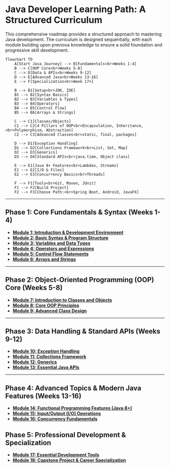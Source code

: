 # Java Developer Learning Path: A Structured Curriculum

This comprehensive roadmap provides a structured approach to mastering Java development. The curriculum is designed sequentially, with each module building upon previous knowledge to ensure a solid foundation and progressive skill development.

```mermaid
flowchart TD
    A[Start Java Journey] --> B[Fundamentals<br>Weeks 1-4]
    B --> C[OOP Core<br>Weeks 5-8]
    C --> D[Data & APIs<br>Weeks 9-12]
    D --> E[Advanced Java<br>Weeks 13-16]
    E --> F[Specialization<br>Week 17+]
    
    B --> B1[Setup<br>JDK, IDE]
    B1 --> B2[Syntax Basics]
    B2 --> B3[Variables & Types]
    B3 --> B4[Operators]
    B4 --> B5[Control Flow]
    B5 --> B6[Arrays & Strings]
    
    C --> C1[Classes/Objects]
    C1 --> C2[4 Pillars of OOP<br>Encapsulation, Inheritance,<br>Polymorphism, Abstraction]
    C2 --> C3[Advanced Classes<br>static, final, packages]
    
    D --> D1[Exception Handling]
    D1 --> D2[Collections Framework<br>List, Set, Map]
    D2 --> D3[Generics]
    D3 --> D4[Standard APIs<br>java.time, Object class]
    
    E --> E1[Java 8+ Features<br>Lambdas, Streams]
    E1 --> E2[I/O & Files]
    E2 --> E3[Concurrency Basics<br>Threads]
    
    F --> F1[Tools<br>Git, Maven, JUnit]
    F1 --> F2[Build Project]
    F2 --> F3[Choose Path:<br>Spring Boot, Android, JavaFX]
```

---

## Phase 1: Core Fundamentals & Syntax (Weeks 1-4)
*   [**Module 1: Introduction & Development Environment**](https://github.com/ahmadrizal1st/java-intro/#readme)
*   [**Module 2: Basic Syntax & Program Structure**](https://github.com/ahmadrizal1st/java-syntax/#readme)
*   [**Module 3: Variables and Data Types**](https://github.com/ahmadrizal1st/java-variable/#readme)
*   [**Module 4: Operators and Expressions**](https://github.com/ahmadrizal1st/java-operators/#readme)
*   [**Module 5: Control Flow Statements**](https://github.com/ahmadrizal1st/java-flow/#readme)
*   [**Module 6: Arrays and Strings**](https://github.com/ahmadrizal1st/java-array/#readme)

---

## Phase 2: Object-Oriented Programming (OOP) Core (Weeks 5-8)
*   [**Module 7: Introduction to Classes and Objects**](https://github.com/ahmadrizal1st/java-classes/#readme)
*   [**Module 8: Core OOP Principles**](https://github.com/ahmadrizal1st/java-oop/#readme)
*   [**Module 9: Advanced Class Design**](https://github.com/ahmadrizal1st/java-advclasess/#readme)

---

## Phase 3: Data Handling & Standard APIs (Weeks 9-12)
*   [**Module 10: Exception Handling**](https://github.com/ahmadrizal1st/java-exception/#readme)
*   [**Module 11: Collections Framework**](https://github.com/ahmadrizal1st/java-collections/#readme)
*   [**Module 12: Generics**](https://github.com/ahmadrizal1st/java-generics/#readme)
*   [**Module 13: Essential Java APIs**](https://github.com/ahmadrizal1st/java-apis/#readme)

---

## Phase 4: Advanced Topics & Modern Java Features (Weeks 13-16)
*   [**Module 14: Functional Programming Features (Java 8+)**](https://github.com/ahmadrizal1st/java-8+/#readme)
*   [**Module 15: Input/Output (I/O) Operations**](https://github.com/ahmadrizal1st/java-io/#readme)
*   [**Module 16: Concurrency Fundamentals**](https://github.com/ahmadrizal1st/java-concurrency/#readme)

## Phase 5: Professional Development & Specialization
*   [**Module 17: Essential Development Tools**](https://github.com/ahmadrizal1st/java-dev/#readme)
*   [**Module 18: Capstone Project & Career Specialization**](https://github.com/ahmadrizal1st/java-capstone/#readme)
